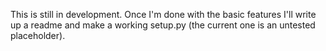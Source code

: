 This is still in development. Once I'm done with the basic features I'll write up a readme and make a working setup.py (the current one is an untested placeholder).
